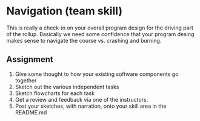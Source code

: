# Navigation (team skill)

This is really a check-in on your overall program design for the
driving part of the rollup. Basically we need some confidence
that your program desing makes sense to navigate the course
vs. crashing and burning.

## Assignment
1. Give some thought to how your existing software components go together
2. Sketch out the various independent tasks
3. Sketch flowcharts for each task
4. Get a review and feedback via one of the instructors.
5. Post your sketches, with narration, onto your skill area in the README.md

